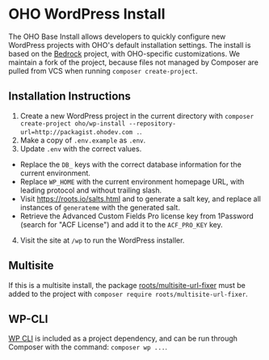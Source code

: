 # OHO WordPress Install

The OHO Base Install allows developers to quickly configure new WordPress
projects with OHO's default installation settings. The install is based on the
[Bedrock](https://github.com/roots/bedrock) project, with OHO-specific
customizations. We maintain a fork of the project, because files not managed by
Composer are pulled from VCS when running `composer create-project`.

## Installation Instructions

1. Create a new WordPress project in the current directory with
   `composer create-project oho/wp-install --repository-url=http://packagist.ohodev.com .`.
2. Make a copy of `.env.example` as `.env`.
3. Update `.env` with the correct values.
  * Replace the `DB_` keys with the correct database information for the current
    environment.
  * Replace `WP_HOME` with the current environment homepage URL, with leading
    protocol and without trailing slash.
  * Visit https://roots.io/salts.html and to generate a salt key, and replace
    all instances of `generateme` with the generated salt.
  * Retrieve the Advanced Custom Fields Pro license key from 1Password (search
    for "ACF License") and add it to the `ACF_PRO_KEY` key.
4. Visit the site at `/wp` to run the WordPress installer.

## Multisite

If this is a multisite install, the package
[roots/multisite-url-fixer](https://github.com/roots/multisite-url-fixer) must
be added to the project with `composer require roots/multisite-url-fixer`.

## WP-CLI

[WP CLI](https://wp-cli.org) is included as a project dependency, and can be run
through Composer with the command: `composer wp ...`.
